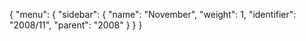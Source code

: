 {
  "menu": {
    "sidebar": {
      "name": "November",
      "weight": 1,
      "identifier": "2008/11",
      "parent": "2008"
    }
  }
}
